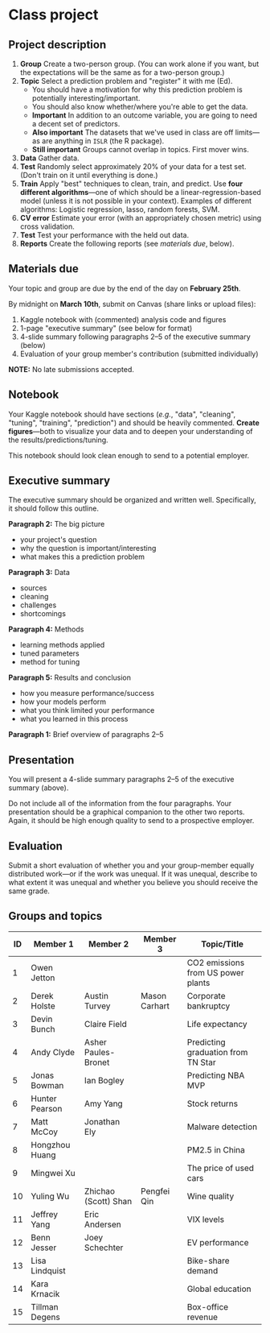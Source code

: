 # Class project

## Project description

1. **Group** Create a two-person group. (You can work alone if you want, but the expectations will be the same as for a two-person group.)
1. **Topic** Select a prediction problem and "register" it with me (Ed).
   - You should have a motivation for why this prediction problem is potentially interesting/important.
   - You should also know whether/where you're able to get the data.
   - **Important** In addition to an outcome variable, you are going to need a decent set of predictors.
   - **Also important** The datasets that we've used in class are off limits—as are anything in `ISLR` (the R package).
   - **Still important** Groups cannot overlap in topics. First mover wins.
1. **Data** Gather data.
1. **Test** Randomly select approximately 20% of your data for a test set. (Don't train on it until everything is done.)
1. **Train** Apply "best" techniques to clean, train, and predict. Use **four different algorithms**—one of which should be a linear-regression-based model (unless it is not possible in your context). Examples of different algorithms: Logistic regression, lasso, random forests, SVM.
1. **CV error** Estimate your error (with an appropriately chosen metric) using cross validation.
1. **Test** Test your performance with the held out data.
1. **Reports** Create the following reports (see *materials due*, below).

## Materials due

Your topic and group are due by the end of the day on **February 25th**.

By midnight on **March 10th**, submit on Canvas (share links or upload files):

1. Kaggle notebook with (commented) analysis code and figures
1. 1-page "executive summary" (see below for format)
1. 4-slide summary following paragraphs 2–5 of the executive summary (below)
1. Evaluation of your group member's contribution (submitted individually)

**NOTE:** No late submissions accepted.

## Notebook

Your Kaggle notebook should have sections (_e.g._, "data", "cleaning", "tuning", "training", "prediction") and should be heavily commented. **Create figures**—both to visualize your data and to deepen your understanding of the results/predictions/tuning.

This notebook should look clean enough to send to a potential employer.

## Executive summary

The executive summary should be organized and written well. Specifically, it should follow this outline.

**Paragraph 2:** The big picture

- your project's question
- why the question is important/interesting
- what makes this a prediction problem

**Paragraph 3:** Data

- sources
- cleaning
- challenges
- shortcomings

**Paragraph 4:** Methods

- learning methods applied
- tuned parameters
- method for tuning

**Paragraph 5:** Results and conclusion

- how you measure performance/success
- how your models perform
- what you think limited your performance
- what you learned in this process

**Paragraph 1:** Brief overview of paragraphs 2–5

## Presentation

You will present a 4-slide summary paragraphs 2–5 of the executive summary (above).

Do not include all of the information from the four paragraphs. Your presentation should be a graphical companion to the other two reports. Again, it should be high enough quality to send to a prospective employer.

## Evaluation

Submit a short evaluation of whether you and your group-member equally distributed work—or if the work was unequal. If it was unequal, describe to what extent it was unequal and whether you believe you should receive the same grade.

## Groups and topics

| ID | Member 1 | Member 2 | Member 3 | Topic/Title |
|----|----------|-----------|-----------|-------------|
| 1  | Owen Jetton |   |   | CO2 emissions from US power plants |
| 2  | Derek Holste | Austin Turvey | Mason Carhart | Corporate bankruptcy |
| 3  | Devin Bunch | Claire Field |   | Life expectancy |
| 4  | Andy Clyde | Asher Paules-Bronet |   | Predicting graduation from TN Star |
| 5  | Jonas Bowman | Ian Bogley |   | Predicting NBA MVP |
| 6  | Hunter Pearson | Amy Yang |   | Stock returns |
| 7  | Matt McCoy | Jonathan Ely |   | Malware detection |
| 8  | Hongzhou Huang |   |   | PM2.5 in China |
| 9  | Mingwei Xu |   |   | The price of used cars |
| 10 | Yuling Wu | Zhichao (Scott) Shan | Pengfei Qin | Wine quality |
| 11 | Jeffrey Yang | Eric Andersen |   | VIX levels |
| 12 | Benn Jesser | Joey Schechter |   | EV performance |
| 13 | Lisa Lindquist |   |   | Bike-share demand |
| 14 | Kara Krnacik |   |   | Global education |
| 15 | Tillman Degens |   |   | Box-office revenue |
